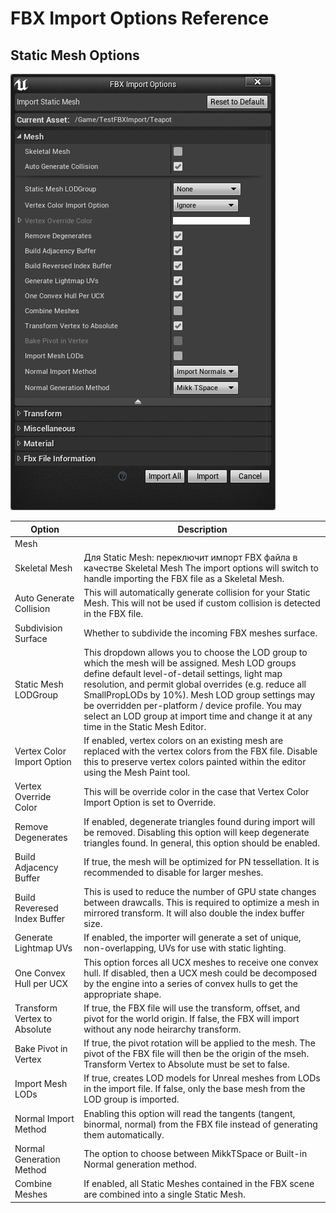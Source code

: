# FBX Import Options Reference

## Static Mesh Options

![](images/FBXImportOptions-Mesh.png)

| Option                       | Description                                                                                                                                                                                                                                                                                                                                                                                                      |
|------------------------------|------------------------------------------------------------------------------------------------------------------------------------------------------------------------------------------------------------------------------------------------------------------------------------------------------------------------------------------------------------------------------------------------------------------|
| Mesh                         |                                                                                                                                                                                                                                                                                                                                                                                                                  |
| Skeletal Mesh                | Для Static Mesh: переключит импорт FBX файла в качестве Skeletal Mesh The import options will switch to handle importing the FBX file as a Skeletal Mesh.                                                                                                                                                                                                                                              |
| Auto Generate Collision      | This will automatically generate collision for your Static Mesh. This will not be used if custom collision is detected in the FBX file.                                                                                                                                                                                                                                                                          |
| Subdivision Surface          | Whether to subdivide the incoming FBX meshes surface.                                                                                                                                                                                                                                                                                                                                                            |
| Static Mesh LODGroup         | This dropdown allows you to choose the LOD group to which the mesh will be assigned. Mesh LOD groups define default level-of-detail settings, light map resolution, and permit global overrides (e.g. reduce all SmallPropLODs by 10%). Mesh LOD group settings may be overridden per-platform / device profile. You may select an LOD group at import time and change it at any time in the Static Mesh Editor. |
| Vertex Color Import Option   | If enabled, vertex colors on an existing mesh are replaced with the vertex colors from the FBX file. Disable this to preserve vertex colors painted within the editor using the Mesh Paint tool.                                                                                                                                                                                                                 |
| Vertex Override Color        | This will be override color in the case that Vertex Color Import Option is set to Override.                                                                                                                                                                                                                                                                                                                      |
| Remove Degenerates           | If enabled, degenerate triangles found during import will be removed. Disabling this option will keep degenerate triangles found. In general, this option should be enabled.                                                                                                                                                                                                                                     |
| Build Adjacency Buffer       | If true, the mesh will be optimized for PN tessellation. It is recommended to disable for larger meshes.                                                                                                                                                                                                                                                                                                         |
| Build Reveresed Index Buffer | This is used to reduce the number of GPU state changes between drawcalls. This is required to optimize a mesh in mirrored transform. It will also double the index buffer size.                                                                                                                                                                                                                                  |
| Generate Lightmap UVs        | If enabled, the importer will generate a set of unique, non-overlapping, UVs for use with static lighting.                                                                                                                                                                                                                                                                                                       |
| One Convex Hull per UCX      | This option forces all UCX meshes to receive one convex hull. If disabled, then a UCX mesh could be decomposed by the engine into a series of convex hulls to get the appropriate shape.                                                                                                                                                                                                                         |
| Transform Vertex to Absolute | If true, the FBX file will use the transform, offset, and pivot for the world origin. If false, the FBX will import without any node heirarchy transform.                                                                                                                                                                                                                                                        |
| Bake Pivot in Vertex         | If true, the pivot rotation will be applied to the mesh. The pivot of the FBX file will then be the origin of the mseh. Transform Vertex to Absolute must be set to false.                                                                                                                                                                                                                                       |
| Import Mesh LODs             | If true, creates LOD models for Unreal meshes from LODs in the import file. If false, only the base mesh from the LOD group is imported.                                                                                                                                                                                                                                                                         |
| Normal Import Method         | Enabling this option will read the tangents (tangent, binormal, normal) from the FBX file instead of generating them automatically.                                                                                                                                                                                                                                                                              |
| Normal Generation Method     | The option to choose between MikkTSpace or Built-in Normal generation method.                                                                                                                                                                                                                                                                                                                                    |
| Combine Meshes               | If enabled, all Static Meshes contained in the FBX scene are combined into a single Static Mesh.                                                                                                                                                                                                                                                                                                                 |